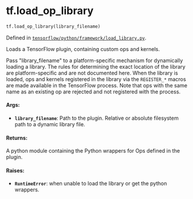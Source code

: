 <div itemscope itemtype="http://developers.google.com/ReferenceObject">
<meta itemprop="name" content="tf.load_op_library" />
<meta itemprop="path" content="Stable" />
</div>

# tf.load_op_library

``` python
tf.load_op_library(library_filename)
```



Defined in [`tensorflow/python/framework/load_library.py`](/code/stable/tensorflow/python/framework/load_library.py).

Loads a TensorFlow plugin, containing custom ops and kernels.

Pass "library_filename" to a platform-specific mechanism for dynamically
loading a library. The rules for determining the exact location of the
library are platform-specific and are not documented here. When the
library is loaded, ops and kernels registered in the library via the
`REGISTER_*` macros are made available in the TensorFlow process. Note
that ops with the same name as an existing op are rejected and not
registered with the process.

#### Args:

* <b>`library_filename`</b>: Path to the plugin.
    Relative or absolute filesystem path to a dynamic library file.


#### Returns:

A python module containing the Python wrappers for Ops defined in
the plugin.


#### Raises:

* <b>`RuntimeError`</b>: when unable to load the library or get the python wrappers.
